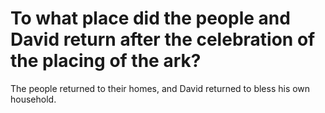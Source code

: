 # To what place did the people and David return after the celebration of the placing of the ark?

The people returned to their homes, and David returned to bless his own household.

